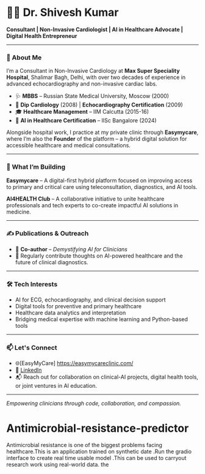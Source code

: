 # 👨‍⚕️ Dr. Shivesh Kumar

**Consultant | Non-Invasive Cardiologist | AI in Healthcare Advocate | Digital Health Entrepreneur**

---

### 💼 About Me

I’m a Consultant in Non-Invasive Cardiology at **Max Super Speciality Hospital**, Shalimar Bagh, Delhi, with over two decades of experience in advanced echocardiography and non-invasive cardiac labs.

- 🩺 **MBBS** – Russian State Medical University, Moscow (2000)  
- 📜 **Dip Cardiology** (2008) | **Echocardiography Certification** (2009)  
- 🎓 **Healthcare Management** – IIM Calcutta (2015-16)  
- 🤖 **AI in Healthcare Certification** – IISc Bangalore (2024)  

Alongside hospital work, I practice at my private clinic through **Easymycare**, where I’m also the **Founder** of the platform – a hybrid digital solution for accessible healthcare and medical consultations.

---

### 🚀 What I’m Building

**Easymycare** – A digital-first hybrid platform focused on improving access to primary and critical care using teleconsultation, diagnostics, and AI tools.

**AI4HEALTH Club** – A collaborative initiative to unite healthcare professionals and tech experts to co-create impactful AI solutions in medicine.

---

### ✍️ Publications & Outreach

- 📘 **Co-author** – *Demystifying AI for Clinicians*  
- 🧠 Regularly contribute thoughts on AI-powered healthcare and the future of clinical diagnostics.

---

### 🛠️ Tech Interests

- AI for ECG, echocardiography, and clinical decision support  
- Digital tools for preventive and primary healthcare  
- Healthcare data analytics and interpretation  
- Bridging medical expertise with machine learning and Python-based tools

---

### 📫 Let's Connect

- 🌐[EasyMyCare] https://easymycareclinic.com/ 
- 💼 [LinkedIn](https://www.linkedin.com/in/drshivesh)  
- 📬 Reach out for collaboration on clinical-AI projects, digital health tools, or joint ventures in AI education.

---

*Empowering clinicians through code, collaboration, and compassion.*
# Antimicrobial-resistance-predictor
Antimicrobial resistance is one of the biggest problems facing healthcare.This is an application trained  on synthetic date .Run the gradio interface to create real time usable model .This can be used to carryout research work using real-world data. the
